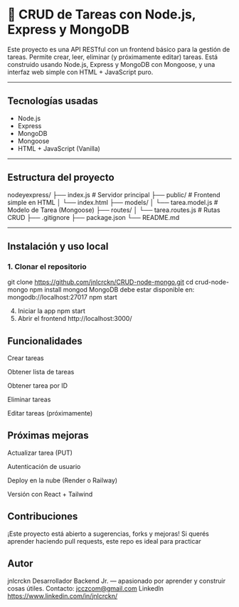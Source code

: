 # 📝 CRUD de Tareas con Node.js, Express y MongoDB

Este proyecto es una API RESTful con un frontend básico para la gestión de tareas. Permite crear, leer, eliminar (y próximamente editar) tareas. Está construido usando Node.js, Express y MongoDB con Mongoose, y una interfaz web simple con HTML + JavaScript puro.

---

## Tecnologías usadas

- Node.js
- Express
- MongoDB
- Mongoose
- HTML + JavaScript (Vanilla)

---

## Estructura del proyecto

nodeyexpress/
├── index.js                 # Servidor principal
├── public/                  # Frontend simple en HTML
│   └── index.html
├── models/
│   └── tarea.model.js       # Modelo de Tarea (Mongoose)
├── routes/
│   └── tarea.routes.js      # Rutas CRUD
├── .gitignore
├── package.json
└── README.md

---

## Instalación y uso local

### 1. Clonar el repositorio

git clone https://github.com/jnlcrckn/CRUD-node-mongo.git
cd crud-node-mongo
npm install
mongod
MongoDB debe estar disponible en: mongodb://localhost:27017
npm start

4. Iniciar la app
npm start
5. Abrir el frontend
http://localhost:3000/
## Funcionalidades
 Crear tareas

 Obtener lista de tareas

 Obtener tarea por ID

 Eliminar tareas

 Editar tareas (próximamente)

## Próximas mejoras
 Actualizar tarea (PUT)

 Autenticación de usuario

 Deploy en la nube (Render o Railway)

 Versión con React + Tailwind

## Contribuciones
¡Este proyecto está abierto a sugerencias, forks y mejoras!
Si querés aprender haciendo pull requests, este repo es ideal para practicar

## Autor
jnlcrckn
Desarrollador Backend Jr. — apasionado por aprender y construir cosas útiles.
Contacto: jcczcom@gmail.com
LinkedIn https://www.linkedin.com/in/jnlcrckn/
